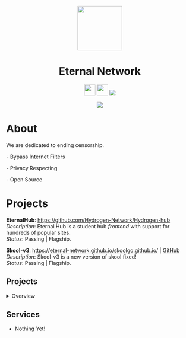 <p align="center">
<img width="120px" src="https://avatars.githubusercontent.com/u/138321129?v=4">
</p>

<h1 align="center">Eternal Network</h1>

<p align="center">
<a href="https://discord.gg/QGwumCE4"><img height="30px" src="https://img.shields.io/badge/Discord-7289DA?style=for-the-badge&logo=discord&logoColor=white"><img></a>
<a href="https://github.com/Eternal-Network"><img height="30px" src="https://img.shields.io/badge/Github-0E0301?style=for-the-badge&logo=github&logoColor=white"><img></a>
<a href="https://hydrogen-network.gitbook.io/"><img src="https://img.shields.io/badge/Docs-2e8555?style=for-the-badge&logo=gitbook&logoColor=white"></a>
  <p align="center">
<a href="https://https://hydrogen-network.gitbook.io/docs/"><img src="https://img.shields.io/website?down_message=hydrogen-network.github.io%20is%20down%20&style=for-the-badge&up_message=hydrogen-network.github.io%20is%20up%21&url=https%3A%2F%2Fhydrogen-network.github.io"></img></a>
  </p>
</p>

<h1>About</h1>
<p>
  We are dedicated to ending censorship.
</p>

<p>
- Bypass Internet Filters
  <p>
- Privacy Respecting
  </p>

  <p>
- Open Source
    </p>
</p>

<h1>Projects</h1>

**EternalHub**: https://github.com/Hydrogen-Network/Hydrogen-hub
<br>
*Description*: Eternal Hub is a student hub *frontend* with support for hundreds of popular sites.
<br>
*Status*: Passing | Flagship. 

**Skool-v3**: https://eternal-network.github.io/skoolgq.github.io/ | [GitHub](https://github.com/Hydrogen-Network/skoolgq.github.io)
<br>
*Description*: Skool-v3 is a new version of skool fixed!
<br>
*Status*: Passing | Flagship. 


## Projects
<details>
<summary>Overview</summary>

### Active
- [Hydrogen Hub](https://github.com/Hydrogen-Network/Hydrogen-hub)


### Affiliated
- [Exploits and Hacks](https://github.com/neealdon3/Exploits-and-Hacks)
- [OG proxy(a template for proxys using dynamic)](https://github.com/neealdon3/og-proxy/tree/master)

### Old
- Nothing yet!

</details>

## Services
- Nothing Yet!
